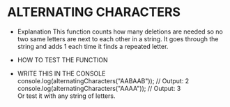 # ALTERNATING CHARACTERS

- Explanation 
This function counts how many deletions are needed so no two same letters are next to each other in a string. It goes through the string and adds 1 each time it finds a repeated letter.

- HOW TO TEST THE FUNCTION
- WRITE THIS IN THE CONSOLE
console.log(alternatingCharacters("AABAAB")); // Output: 2  
console.log(alternatingCharacters("AAAA"));   // Output: 3  
Or test it with any string of letters.